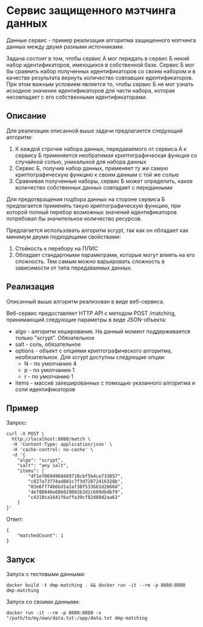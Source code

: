 # Сервис защищенного мэтчинга данных

Данные сервис - пример реализации алгоритма защищенного мэтчинга данных между двумя разными источниками.

Задача состоит в том, чтобы сервис А мог передать в сервис Б некий набор идентификаторов, имеющихся в собственной базе.
Сервис Б мог бы сравнить набор полученных идентификаторов со своим набором и в качестве результата вернуть количество совпавших идентификаторов.
При этом важным условием является то, чтобы сервис Б не мог узнать исходное значение идентификаторов для части набора, которая несовпадает с его собственными идентификаторами.

## Описание

Для реализации описанной выше задачи предлагается следующий алгоритм:

1. К каждой строчке набора данных, передаваемого от сервиса А к сервису Б применяется необратимая криптографическая функция со случайной солью, уникальной для набора данных
2. Сервис Б, получив набор данных, применяет ту же самую криптографическую функцию к своим данным с той же солью
3. Сравнивая полученные наборы, сервис Б может определить, какое количество собственных данных совпадает с переданными

Для предотвращения подбора данных на стороне сервиса Б предлагается применять такую криптографическую функцию, при которой полный перебор возможных значений идентификаторов потребовал бы значительное количество ресурсов.

Предлагается использовать алгоритм scrypt, так как он обладает как минимум двумя подходящими свойствами:
1. Стойкость к перебору на ПЛИС
2. Обладает стандартными параметрами, которые могут влиять на его сложность. Тем самым можно варьировать сложность в зависимости от типа передаваемых данных.


## Реализация

Описанный выше алгоритм реализован в виде веб-сервиса.

Веб-сервис предоставляет HTTP API с методом POST /matching, принимающий следующие параметры в виде JSON-объекта:

* algo - алгоритм хеширования. На данный момент поддерживается только "scrypt". Обязательное
* salt - соль, обязательное
* options - объект с опциями криптографического алгоритма, необязательное. Для scrypt доступны следующие опции:
  * N - по умолчанию 4
  * p - по умолчанию 1
  * r - по умолчанию 1
* items - массив захешированных с помощью указанного алгоритма и соли идентификаторов

## Пример

Запрос:

```
curl -X POST \
  http://localhost:8080/match \
  -H 'Content-Type: application/json' \
  -H 'cache-control: no-cache' \
  -d '{
	"algo": "scrypt",
	"salt": "any salt",
	"items": [
		"4f1e70694960489718cbf5b4ce733857",
		"c827a73774ad881c7f3d72872416328b",
		"03e6ff74b6bd1a2af30f5336b1d2666d",
		"4e788846e68b029882b2d1c609dbdbf9",
		"c4318ca1641f6affa39cf82d88d2aa63"
	]
}'
```

Ответ:
```
{
    "matchedCount": 1
}
```


## Запуск

Запуск с тестовыми данными:

```
docker build -t dmp-matching . && docker run -it --rm -p 8080:8080 dmp-matching
```

Запуск со своими данными:

```
docker run -it --rm -p 8080:8080 -v "/path/to/my/own/data.txt:/app/data.txt dmp-matching
```
